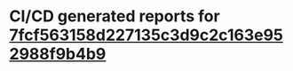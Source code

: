 # CI/CD generated reports for [7fcf563158d227135c3d9c2c163e952988f9b4b9](https://github.com/hydephp/develop/commit/7fcf563158d227135c3d9c2c163e952988f9b4b9)
